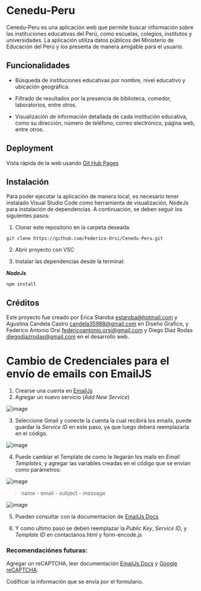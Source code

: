 # **Cenedu-Peru**

Cenedu-Peru es una aplicación web que permite buscar información sobre las instituciones educativas del Perú, como escuelas, colegios, institutos y universidades. La aplicación utiliza datos públicos del Ministerio de Educación del Perú y los presenta de manera amigable para el usuario.

## **Funcionalidades**

* Búsqueda de instituciones educativas por nombre, nivel educativo y ubicación geográfica.

* Filtrado de resultados por la presencia de biblioteca, comedor, laboratorios, entre otros.	

* Visualización de información detallada de cada institución educativa, como su dirección, número de teléfono, correo electrónico, página web, entre otros.

## **Deployment**

Vista rápida de la web usando [Git Hub Pages](https://federico-orsi.github.io/Cenedu-Peru/contactanos.html)

## **Instalación**

Para poder ejecutar la aplicación de manera local, es necesario tener instalado Visual Studio Code como herramienta de visualización, NodeJs para instalación de dependencias. A continuación, se deben seguir los siguientes pasos:

1. Clonar este repositorio en la carpeta deseada:

```git clone https://github.com/Federico-Orsi/Cenedu-Peru.git```

2. Abrir proyecto con VSC

3. Instalar las dependencias desde la terminal:

***NodeJs***

```npm install```

## **Créditos**
Este proyecto fue creado por Erica Staroba <estaroba@hotmail.com> y Agustina Candela Castro <candela35988@gmail.com> en Diseño Grafico, y Federico Antonio Orsi <federicoantonio.orsi@gmail.com> y Diego Diaz Rodas <diegodiazrodas@gmail.com> en el desarrollo web.

# **Cambio de Credenciales para el envío de emails con EmailJS**

1. Crearse una cuenta en [EmailJs](https://www.emailjs.com/)
2. Agregar un nuevo servicio (*Add New Service*)

![image](https://user-images.githubusercontent.com/99621490/230207954-7f839cec-4c08-4c1a-9679-93b697462f18.png)

3. Seleccione Gmail y conecte la cuenta la cual recibirá los emails, puede guardar la *Service ID* en este paso, ya que luego deberá reemplazarla en el código.

![image](https://user-images.githubusercontent.com/99621490/230208262-1f222ff2-e7c4-4f78-b304-b7bc20252abb.png)

4. Puede cambiar el Template de como le llegarán los mails en *Email Templates*, y agregar las variables creadas en el código que se envían como parámetros:

![image](https://user-images.githubusercontent.com/99621490/230208577-adeb1315-e17b-4e54-be55-2a328443eb2e.png)

>name - 
>email - 
>subject - 
>message

![image](https://user-images.githubusercontent.com/99621490/230209337-58b841a4-6c09-4ea1-8930-93b6d85d3b80.png)

5. Pueden consultar con la documentacion de [EmailJs Docs](https://www.emailjs.com/docs/)

6. Y como ultimo paso se deben reemplazar la *Public Key*, *Service ID*, y *Template ID* en contactanos.html y form-encode.js

### Recomendaciónes futuras:

Agregar un reCAPTCHA, leer documentación [EmailJs Docs](https://www.emailjs.com/docs/) y [Google reCAPTCHA](https://developers.google.com/recaptcha/intro?hl=es-419). 

Codificar la información que se envía por el formulario.
